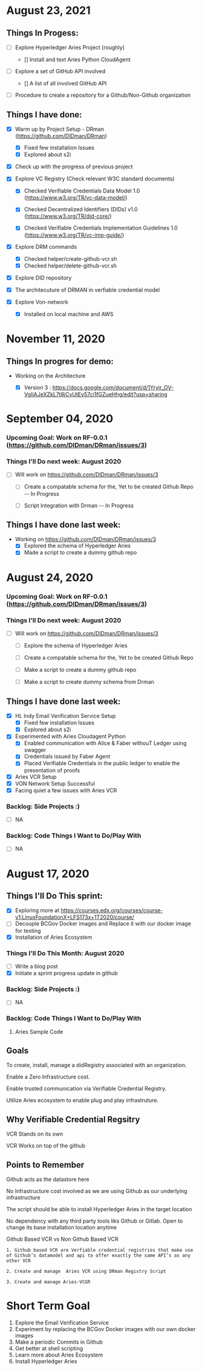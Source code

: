 
# August 23, 2021 

## Things In Progess: 
- [ ] Explore Hyperledger Aries Project (roughly)
  - [] Install and text Aries Python CloudAgent 

- [ ] Explore a set of GitHub API involved
  - [] A list of all involved GitHub API 

- [ ] Procedure to create a repository for a Github/Non-Github organization


## Things I have done: 
- [x] Warm up by Project Setup - DRman (https://github.com/DIDman/DRman)
  - [x] Fixed few installation Issues
  - [x] Explored about s2i

- [x] Check up with the progress of previous project

- [x] Explore VC Registry (Check relevant W3C standard documents)
  - [x] Checked Verifiable Credentials Data Model 1.0 (https://www.w3.org/TR/vc-data-model/)
  - [x] Checked Decentralized Identifiers (DIDs) v1.0 (https://www.w3.org/TR/did-core/)
  - [x] Checked Verifiable Credentials Implementation Guidelines 1.0 (https://www.w3.org/TR/vc-imp-guide/)


- [x] Explore DRM commands
  - [x] Checked helper/create-github-vcr.sh
  - [x] Checked helper/delete-github-vcr.sh

- [x] Explore DID repository

- [x] The architecuture of DRMAN in verfiable credential model 

- [x] Explore Von-network 
  - [x] Installed on local machine and AWS 


# November 11, 2020
 
## Things In progres for demo:
- Working on the Architecture
	- [x]  Version 3 : https://docs.google.com/document/d/1Yryir_OV-VgIiAJeXZkL7t8jCvUtEy57ci1fGZueHhg/edit?usp=sharing


# September 04, 2020
 
### Upcoming Goal: Work on RF-0.0.1 (https://github.com/DIDman/DRman/issues/3) 

### Things I'll Do next week: August 2020
- [ ] Will work on https://github.com/DIDman/DRman/issues/3
	- [ ]  Create a compatable schema for the, Yet to be created Github Repo  -- In Progress
	- [ ]  Script Integration with  Drman -- In Progress
	

## Things I have done last week:
- Working on https://github.com/DIDman/DRman/issues/3
	- [x]  Explored the schema of Hyperledger Aries
	- [x]  Made a script to create a dummy github repo

# August 24, 2020
 
### Upcoming Goal: Work on RF-0.0.1 (https://github.com/DIDman/DRman/issues/3) 

### Things I'll Do next week: August 2020
- [ ] Will work on https://github.com/DIDman/DRman/issues/3
	- [ ]  Explore the schema of Hyperledger Aries
	- [ ]  Create a compatable schema for the, Yet to be created Github Repo 
	- [ ]  Make a script to create a dummy github repo
	- [ ]  Make a script to create dummy schema from Drman
	

## Things I have done last week:
- [x] HL Indy Email Verification Service Setup
  - [x] Fixed few installation Issues
  - [x] Explored about s2i

- [x] Experimented with Aries Cloudagent Python
  - [x] Enabled communication with Alice & Faber withouT Ledger using swagger
  - [x] Credentials issued by Faber Agent
  - [x] Placed Verifiable Credentials in the public ledger to enable the presentation of proofs 
 
 - [x] Aries VCR Setup
  - [x] VON Network Setup Successful
  - [x] Facing quiet a few issues with Aries VCR

### Backlog: Side Projects :)
- [ ] NA

### Backlog: Code Things I Want to Do/Play With
- [ ] NA



# August 17, 2020

## Things I'll Do This sprint:
- [x] Exploring more at https://courses.edx.org/courses/course-v1:LinuxFoundationX+LFS173x+1T2020/course/
- [ ] Decouple BCGov Docker images and Replace it with our docker image for testing
- [x] Installation of Aries Ecosystem

### Things I'll Do This Month: August 2020
- [ ] Write a blog post 
- [x] Initiate a sprint progress update in github

### Backlog: Side Projects :)
- [ ] NA

### Backlog: Code Things I Want to Do/Play With
1. Aries Sample Code


## Goals 

 To create, install, manage a didRegistry associated with an organization. 
 
 Enable a Zero Infrastructure cost.
 
 Enable trusted communication via Verifiable Credential Registry.
 
 Utilize Aries ecosystem to enable plug and play infrastruture.

 
## Why Verifiable Credential Regsitry 

  VCR Stands on its own
  
  VCR Works on top of the github
  

## Points to Remember
   Github acts as the datastore here
   
   No Infrastructure cost involved as we are using Github as our underlying infrastructure
   
   The script should be able to install Hyperledger Aries in the target location
   
   No dependency with any third party tools liks Github or Gitlab. Open to change its base installation location anytime
   
   Github Based VCR vs Non Github Based VCR
  
  	1. Github based VCR are Verfiable credential registries that make use of Github’s datamodel and api to offer exactly the same API’s as any other VCR
  
  	2. Create and manage  Aries VCR using DRman Registry Script
  
  	3. Create and manage Aries-VCGR 
   
   

# Short Term Goal
1. Explore the Email Verification Service 
2. Experiment by replacing the BCGov Docker images with our own docker images
3. Make a periodic Commits in Github
4. Get better at shell scripting
5. Learn more about Aries Ecosystem
6. Install Hyperledger Aries

